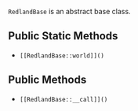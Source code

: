 `RedlandBase` is an abstract base class.

## Public Static Methods

* `[[RedlandBase::world]]()`

## Public Methods

* `[[RedlandBase::__call]]()`

